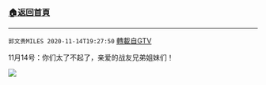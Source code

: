 ﻿###  [:house:返回首頁](https://github.com/ourhimalayas/txt)
---

`郭文贵MILES 2020-11-14T19:27:50` [轉載自GTV](https://gtv.org/web/#/UserInfo/5e596957357cc612d35a8044)

 11月14号：你们太了不起了，亲爱的战友兄弟姐妹们！

[![](https://filegroup.gtv.org/cdn-cgi/image/width=600/https://filegroup.gtv.org/group4/default/20201114/19/27/0/2b0eb792a2bc95185d9362f6af6721aa.jpg)](https://filegroup.gtv.org/group4/default/20201114/19/27/0/b080579ddfab888c83acdb00e20e11ff.mp4)